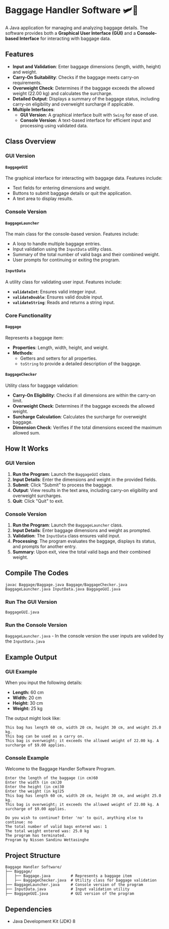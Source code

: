 # Baggage Handler Software 🛩️🛄

A Java application for managing and analyzing baggage details. The software provides both a **Graphical User Interface (GUI)** and a **Console-based Interface** for interacting with baggage data.

## Features

- **Input and Validation**: Enter baggage dimensions (length, width, height) and weight.
- **Carry-On Suitability**: Checks if the baggage meets carry-on requirements.
- **Overweight Check**: Determines if the baggage exceeds the allowed weight (22.00 kg) and calculates the surcharge.
- **Detailed Output**: Displays a summary of the baggage status, including carry-on eligibility and overweight surcharge if applicable.
- **Multiple Interfaces**:
  - **GUI Version**: A graphical interface built with `Swing` for ease of use.
  - **Console Version**: A text-based interface for efficient input and processing using validated data.

## Class Overview

### **GUI Version**
#### `BaggageGUI`
The graphical interface for interacting with baggage data. Features include:
- Text fields for entering dimensions and weight.
- Buttons to submit baggage details or quit the application.
- A text area to display results.

### **Console Version**
#### `BaggageLauncher`
The main class for the console-based version. Features include:
- A loop to handle multiple baggage entries.
- Input validation using the `InputData` utility class.
- Summary of the total number of valid bags and their combined weight.
- User prompts for continuing or exiting the program.

#### `InputData`
A utility class for validating user input. Features include:
- **`validateInt`**: Ensures valid integer input.
- **`validateDouble`**: Ensures valid double input.
- **`validateString`**: Reads and returns a string input.

### **Core Functionality**
#### `Baggage`
Represents a baggage item:
- **Properties**: Length, width, height, and weight.
- **Methods**:
  - Getters and setters for all properties.
  - `toString` to provide a detailed description of the baggage.

#### `BaggageChecker`
Utility class for baggage validation:
- **Carry-On Eligibility**: Checks if all dimensions are within the carry-on limit.
- **Overweight Check**: Determines if the baggage exceeds the allowed weight.
- **Surcharge Calculation**: Calculates the surcharge for overweight baggage.
- **Dimension Check**: Verifies if the total dimensions exceed the maximum allowed sum.

## How It Works

### GUI Version
1. **Run the Program**: Launch the `BaggageGUI` class.
2. **Input Details**: Enter the dimensions and weight in the provided fields.
3. **Submit**: Click "Submit" to process the baggage.
4. **Output**: View results in the text area, including carry-on eligibility and overweight surcharges.
5. **Quit**: Click "Quit" to exit.

### Console Version
1. **Run the Program**: Launch the `BaggageLauncher` class.
2. **Input Details**: Enter baggage dimensions and weight as prompted.
3. **Validation**: The `InputData` class ensures valid input.
4. **Processing**: The program evaluates the baggage, displays its status, and prompts for another entry.
5. **Summary**: Upon exit, view the total valid bags and their combined weight.

## Compile The Codes 
`javac Baggage/Baggage.java Baggage/BaggageChecker.java BaggageLauncher.java InputData.java BaggageGUI.java`

### Run The GUI Version
`BaggageGUI.java`

### Run the Console Version
`BaggageLauncher.java` - In the console version the user inputs are valided by the `InputData.java`


## Example Output

### GUI Example
When you input the following details:
- **Length:** 60 cm
- **Width:** 20 cm
- **Height:** 30 cm
- **Weight:** 25 kg
  
The output might look like:

    This bag has length 60 cm, width 20 cm, height 30 cm, and weight 25.0 kg.
    This bag can be used as a carry on.
    This bag is overweight; it exceeds the allowed weight of 22.00 kg. A surcharge of $9.00 applies.

### Console Example 

Welcome to the Baggage Handler Software Program. 

    Enter the length of the baggage (in cm)60
    Enter the width (in cm)20
    Enter the height (in cm)30
    Enter the weight (in kg)25
    This bag has length 60 cm, width 20 cm, height 30 cm, and weight 25.0 kg.
    This bag is overweight; it exceeds the allowed weight of 22.00 kg. A surcharge of $9.00 applies.

    Do you wish to continue? Enter 'no' to quit, anything else to continue: no
    The total number of valid bags entered was: 1
    The total weight entered was: 25.0 kg
    The program has terminated.
    Program by Nissen Sandinu Wettasinghe

## Project Structure

    Baggage Handler Software/
    ├── Baggage/
    │   ├── Baggage.java         # Represents a baggage item
    │   ├── BaggageChecker.java  # Utility class for baggage validation
    ├── BaggageLauncher.java     # Console version of the program
    ├── InputData.java           # Input validation utility
    ├── BaggageGUI.java          # GUI version of the program

## Dependencies
- Java Development Kit (JDK) 8





